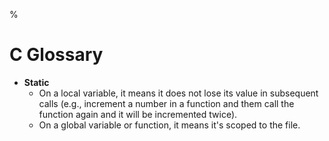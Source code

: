 %

# C Glossary

- **Static**
    - On a local variable, it means it does not lose its value in subsequent calls (e.g., increment a number in a function and them call the function again and it will be incremented twice).
    - On a global variable or function, it means it's scoped to the file.

